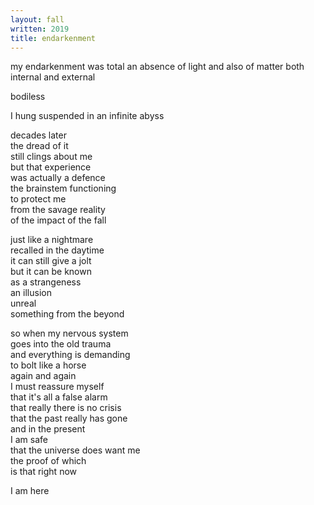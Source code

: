 ```yaml
---
layout: fall
written: 2019
title: endarkenment
---
```


<div class="poem">
my endarkenment was total  
an absence of light  
and also of matter  
both internal and external  

bodiless

I hung suspended
in an infinite abyss


decades later  
the dread of it  
still clings about me  
but that experience  
was actually a defence  
the brainstem functioning  
to protect me  
from the savage reality  
of the impact of the fall


just like a nightmare  
recalled in the daytime  
it can still give a jolt  
but it can be known  
as a strangeness  
an illusion  
unreal  
something from the beyond


so when my nervous system  
goes into the old trauma  
and everything is demanding  
to bolt like a horse  
again and again  
I must reassure myself  
that it's all a false alarm  
that really there is no crisis  
that the past really has gone  
and in the present    
I am safe  
that the universe does want me  
the proof of which  
is that right now


I am here
</div>

